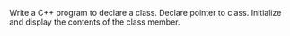 
Write a C++ program to declare a class. Declare pointer to class. Initialize and display the contents of the class member.
